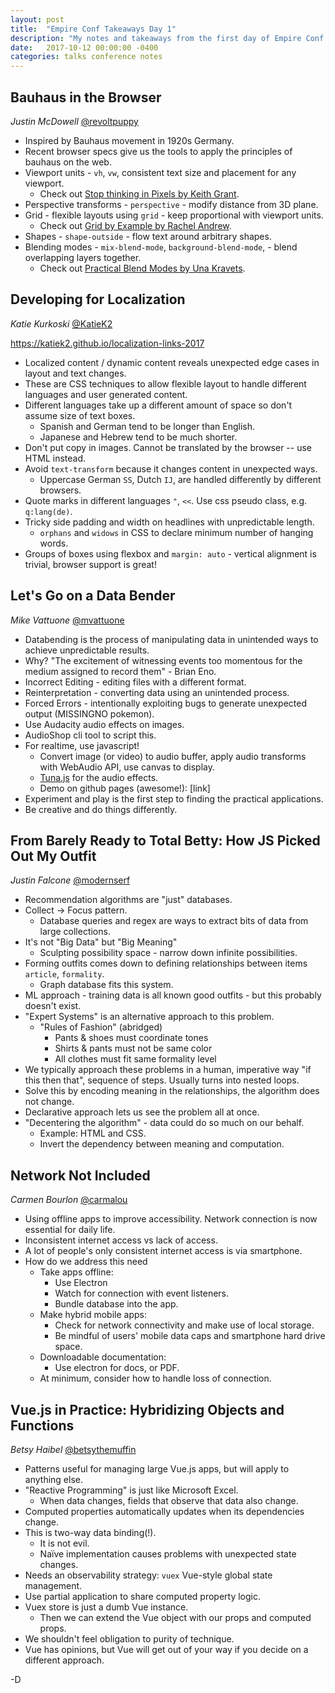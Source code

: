 ```yaml
---
layout: post
title:  "Empire Conf Takeaways Day 1"
description: "My notes and takeaways from the first day of Empire Conf 2017"
date:   2017-10-12 00:00:00 -0400
categories: talks conference notes
---
```


## Bauhaus in the Browser

_Justin McDowell_ [@revoltpuppy](https://twitter.com/revoltpuppy/)

- Inspired by Bauhaus movement in 1920s Germany.
- Recent browser specs give us the tools to apply the principles of bauhaus on the web.
- Viewport units - `vh`, `vw`, consistent text size and placement for any viewport.
  - Check out [Stop thinking in Pixels by Keith Grant](https://www.youtube.com/watch?v=XanhwddQ-PM).
- Perspective transforms - `perspective` - modify distance from 3D plane.
- Grid - flexible layouts using `grid` - keep proportional with viewport units.
  - Check out [Grid by Example by Rachel Andrew](https://gridbyexample.com/).
- Shapes - `shape-outside` - flow text around arbitrary shapes.
- Blending modes - `mix-blend-mode`, `background-blend-mode`, - blend overlapping layers together.
  - Check out [Practical Blend Modes by Una Kravets](https://vimeo.com/183578252).


## Developing for Localization

_Katie Kurkoski_ [@KatieK2](https://twitter.com/KatieK2/)

<https://katiek2.github.io/localization-links-2017>

- Localized content / dynamic content reveals unexpected edge cases in layout and text changes.
- These are CSS techniques to allow flexible layout to handle different languages and user generated content.
- Different languages take up a different amount of space so don't assume size of text boxes.
  - Spanish and German tend to be longer than English.
  - Japanese and Hebrew tend to be much shorter.
- Don't put copy in images. Cannot be translated by the browser -- use HTML instead.
- Avoid `text-transform` because it changes content in unexpected ways.
  - Uppercase German `SS`, Dutch `IJ`, are handled differently by different browsers.
- Quote marks in different languages `"`, `<<`. Use css pseudo class, e.g. `q:lang(de)`.
- Tricky side padding and width on headlines with unpredictable length.
  - `orphans` and `widows` in CSS to declare minimum number of hanging words.
- Groups of boxes using flexbox and `margin: auto` - vertical alignment is trivial, browser support is great!


## Let's Go on a Data Bender

_Mike Vattuone_ [@mvattuone](https://twitter.com/mvattuone/)

- Databending is the process of manipulating data in unintended ways to achieve unpredictable results.
- Why? "The excitement of witnessing events too momentous for the medium assigned to record them" - Brian Eno.
- Incorrect Editing - editing files with a different format.
- Reinterpretation - converting data using an unintended process.
- Forced Errors - intentionally exploiting bugs to generate unexpected output (MISSINGNO pokemon).
- Use Audacity audio effects on images.
- AudioShop cli tool to script this.
- For realtime, use javascript!
  - Convert image (or video) to audio buffer, apply audio transforms with WebAudio API, use canvas to display.
  - [Tuna.js](https://github.com/Theodeus/tuna) for the audio effects.
  - Demo on github pages (awesome!): [link]
- Experiment and play is the first step to finding the practical applications.
- Be creative and do things differently.


## From Barely Ready to Total Betty: How JS Picked Out My Outfit

_Justin Falcone_ [@modernserf](https://twitter.com/modernserf/)

- Recommendation algorithms are "just" databases.
- Collect -> Focus pattern.
  - Database queries and regex are ways to extract bits of data from large collections.
- It's not "Big Data" but "Big Meaning"
  - Sculpting possibility space - narrow down infinite possibilities.
- Forming outfits comes down to defining relationships between items `article`, `formality`.
  - Graph database fits this system.
- ML approach - training data is all known good outfits - but this probably doesn't exist.
- "Expert Systems" is an alternative approach to this problem.
  - "Rules of Fashion" (abridged)
    - Pants & shoes must coordinate tones
    - Shirts & pants must not be same color
    - All clothes must fit same formality level
- We typically approach these problems in a human, imperative way "if this then that", sequence of steps. Usually turns into nested loops.
- Solve this by encoding meaning in the relationships, the algorithm does not change.
- Declarative approach lets us see the problem all at once.
- "Decentering the algorithm" - data could do so much on our behalf.
  - Example: HTML and CSS.
  - Invert the dependency between meaning and computation.


## Network Not Included

_Carmen Bourlon_ [@carmalou](https://twitter.com/carmalou/)

- Using offline apps to improve accessibility. Network connection is now essential for daily life.
- Inconsistent internet access vs lack of access.
- A lot of people's only consistent internet access is via smartphone.
- How do we address this need
  - Take apps offline:
    - Use Electron
    - Watch for connection with event listeners.
    - Bundle database into the app.
  - Make hybrid mobile apps:
    - Check for network connectivity and make use of local storage.
    - Be mindful of users' mobile data caps and smartphone hard drive space.
  - Downloadable documentation:
    - Use electron for docs, or PDF.
  - At minimum, consider how to handle loss of connection.


## Vue.js in Practice: Hybridizing Objects and Functions

_Betsy Haibel_ [@betsythemuffin](https://twitter.com/betsythemuffin/)

- Patterns useful for managing large Vue.js apps, but will apply to anything else.
- "Reactive Programming" is just like Microsoft Excel.
  - When data changes, fields that observe that data also change.
- Computed properties automatically updates when its dependencies change.
- This is two-way data binding(!).
  - It is not evil.
  - Naïve implementation causes problems with unexpected state changes.
- Needs an observability strategy: `vuex` Vue-style global state management.
- Use partial application to share computed property logic.
- Vuex store is just a dumb Vue instance.
  - Then we can extend the Vue object with our props and computed props.
- We shouldn't feel obligation to purity of technique.
- Vue has opinions, but Vue will get out of your way if you decide on a different approach.


-D
